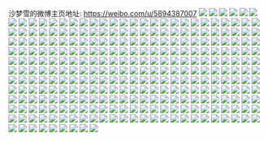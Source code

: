 沙梦雪的微博主页地址: https://weibo.com/u/5894387007 
![](https://wx4.sinaimg.cn/mw2000/006qUfkbly1h9knitxiskj32c02c04qs.jpg) 
![](https://wx4.sinaimg.cn/mw2000/006qUfkbly1h9kniyct9kj30wr0wr140.jpg) 
![](https://wx4.sinaimg.cn/mw2000/006qUfkbly1h9knizphyaj32c0340qv6.jpg) 
![](https://wx4.sinaimg.cn/mw2000/006qUfkbly1h9knivpc9fj32c02klnpe.jpg) 
![](https://wx4.sinaimg.cn/mw2000/006qUfkbly1h9knj8x2zyj325137kkjn.jpg) 
![](https://wx4.sinaimg.cn/mw2000/006qUfkbly1h9knjzzz1uj32961t7npd.jpg) 
![](https://wx4.sinaimg.cn/mw2000/006qUfkbly1h9knk7yly5j324u2c0x6r.jpg) 
![](https://wx4.sinaimg.cn/mw2000/006qUfkbly1h9knk9ekv3j30zt19ve63.jpg) 
![](https://wx4.sinaimg.cn/mw2000/006qUfkbly1h9knixacsxj31u11sob29.jpg) 
![](https://wx4.sinaimg.cn/mw2000/006qUfkbly1h96yuobe81j32472mtx6q.jpg) 
![](https://wx4.sinaimg.cn/mw2000/006qUfkbly1h96yueg5kcj32by2xihdv.jpg) 
![](https://wx4.sinaimg.cn/mw2000/006qUfkbly1h96ywhgj90j32c03404qr.jpg) 
![](https://wx4.sinaimg.cn/mw2000/006qUfkbly1h95p43ex8vj32a8340x6r.jpg) 
![](https://wx4.sinaimg.cn/mw2000/006qUfkbly1h95p47ha57j31111d2trg.jpg) 
![](https://wx4.sinaimg.cn/mw2000/006qUfkbly1h95p4eqeooj32c03401l1.jpg) 
![](https://wx4.sinaimg.cn/mw2000/006qUfkbly1h96yukas1oj32fy2c0hdw.jpg) 
![](https://wx4.sinaimg.cn/mw2000/006qUfkbly1h95p3wwaowj32c02tfu0z.jpg) 
![](https://wx4.sinaimg.cn/mw2000/006qUfkbly1h95p497jv7j32c02lwb2b.jpg) 
![](https://wx4.sinaimg.cn/mw2000/006qUfkbly1h6vrijy3egj32c02qae5l.jpg) 
![](https://wx4.sinaimg.cn/mw2000/006qUfkbly1h6vrisvih8j32832kr1l0.jpg) 
![](https://wx4.sinaimg.cn/mw2000/006qUfkbly1h6vrj0wx8sj327n2uwx6r.jpg) 
![](https://wx4.sinaimg.cn/mw2000/006qUfkbly1h6vriaxz1fj326q2re7wk.jpg) 
![](https://wx4.sinaimg.cn/mw2000/006qUfkbly1h6sxf0352lj32bv2dzkjl.jpg) 
![](https://wx4.sinaimg.cn/mw2000/006qUfkbly1h6sxfy941zj32c035q7wo.jpg) 
![](https://wx4.sinaimg.cn/mw2000/006qUfkbly1h6sxeq0ec9j32c0340qva.jpg) 
![](https://wx4.sinaimg.cn/mw2000/006qUfkbly1h6sxed44fsj32c02pbhdu.jpg) 
![](https://wx4.sinaimg.cn/mw2000/006qUfkbly1h6sxe7todsj30zu17zgpd.jpg) 
![](https://wx4.sinaimg.cn/mw2000/006qUfkbly1h6sxe61jxbj30zu1ai4ff.jpg) 
![](https://wx4.sinaimg.cn/mw2000/006qUfkbly1h6sxe4bdvzj30sy11979z.jpg) 
![](https://wx4.sinaimg.cn/mw2000/006qUfkbly1h608r1u1qpj32c0340nk2.jpg) 
![](https://wx4.sinaimg.cn/mw2000/006qUfkbly1h6an49bbtbj32c0340b24.jpg) 
![](https://wx4.sinaimg.cn/mw2000/006qUfkbly1h5y84m7j44j31qv28j7wk.jpg) 
![](https://wx4.sinaimg.cn/mw2000/006qUfkbly1h5w8buokz5j32c0340kjo.jpg) 
![](https://wx4.sinaimg.cn/mw2000/006qUfkbly1h5y84i49vaj30zo1d0jyw.jpg) 
![](https://wx4.sinaimg.cn/mw2000/006qUfkbly1h5w8brofj2j31gf1xw1ky.jpg) 
![](https://wx4.sinaimg.cn/mw2000/006qUfkbly1h6an550sj8j326k1o3kjl.jpg) 
![](https://wx4.sinaimg.cn/mw2000/006qUfkbly1h6an3eddmlj32c02c04qq.jpg) 
![](https://wx4.sinaimg.cn/mw2000/006qUfkbly1h6an56gmj8j33402c0kjm.jpg) 
![](https://wx4.sinaimg.cn/mw2000/006qUfkbgy1h5dpprrh9fj32bz2whu0z.jpg) 
![](https://wx4.sinaimg.cn/mw2000/006qUfkbgy1h5dpjklcc7j32c02wsx6r.jpg) 
![](https://wx4.sinaimg.cn/mw2000/006qUfkbgy1h5dq0epk41j32c03407wl.jpg) 
![](https://wx4.sinaimg.cn/mw2000/006qUfkbgy1h5dpnqxy04j32c02c0hdv.jpg) 
![](https://wx4.sinaimg.cn/mw2000/006qUfkbgy1h5dq3643u7j33402c0hdw.jpg) 
![](https://wx4.sinaimg.cn/mw2000/006qUfkbgy1h56lcuz1boj33402c0kjo.jpg) 
![](https://wx4.sinaimg.cn/mw2000/006qUfkbgy1h56lalxsntj32c0340e82.jpg) 
![](https://wx4.sinaimg.cn/mw2000/006qUfkbly1h56lcwcazmj32c02c01kz.jpg) 
![](https://wx4.sinaimg.cn/mw2000/006qUfkbly1h56lcrw6vvj32c0340kjo.jpg) 
![](https://wx4.sinaimg.cn/mw2000/006qUfkbly1h56ld0iteej32c02c0kjn.jpg) 
![](https://wx4.sinaimg.cn/mw2000/006qUfkbly1h56ld558r5j32c02kiu0z.jpg) 
![](https://wx4.sinaimg.cn/mw2000/006qUfkbly1h4mw4icw51j32c0340npf.jpg) 
![](https://wx4.sinaimg.cn/mw2000/006qUfkbly1h4mw2pptkej31r02c0x6p.jpg) 
![](https://wx4.sinaimg.cn/mw2000/006qUfkbly1h3zvjh2fymj32c0340x6q.jpg) 
![](https://wx4.sinaimg.cn/mw2000/006qUfkbly1h3zvjinw8nj32c0340x6s.jpg) 
![](https://wx4.sinaimg.cn/mw2000/006qUfkbly1h3zvjkzua4j32c033y4qq.jpg) 
![](https://wx4.sinaimg.cn/mw2000/006qUfkbly1h3zvjm7ptgj32c02uyhdv.jpg) 
![](https://wx4.sinaimg.cn/mw2000/006qUfkbly1h3zvkg6zuxj32c03404qr.jpg) 
![](https://wx4.sinaimg.cn/mw2000/006qUfkbly1h3zvkqbfeoj31uw1uwkjl.jpg) 
![](https://wx4.sinaimg.cn/mw2000/006qUfkbgy1h1612n8y0wj32c0340kjm.jpg) 
![](https://wx4.sinaimg.cn/mw2000/006qUfkbgy1h161418iflj32c0340e85.jpg) 
![](https://wx4.sinaimg.cn/mw2000/006qUfkbgy1h1614ujk7ej32c03407wl.jpg) 
![](https://wx4.sinaimg.cn/mw2000/006qUfkbgy1h1615bjaxzj320k20kkjm.jpg) 
![](https://wx4.sinaimg.cn/mw2000/006qUfkbgy1h16165wnwfj32c02sq1l1.jpg) 
![](https://wx4.sinaimg.cn/mw2000/006qUfkbgy1h1616rn4mjj32bq2bqnpf.jpg) 
![](https://wx4.sinaimg.cn/mw2000/006qUfkbgy1h161369vz3j32c02c0e83.jpg) 
![](https://wx4.sinaimg.cn/mw2000/006qUfkbgy1h1617bcwhej32c0340hdv.jpg) 
![](https://wx4.sinaimg.cn/mw2000/006qUfkbgy1h161837nyvj32c02c6npg.jpg) 
![](https://wx4.sinaimg.cn/mw2000/006qUfkbgy1h0tinxceq7j32c0340hdv.jpg) 
![](https://wx4.sinaimg.cn/mw2000/006qUfkbgy1h0tinrwrnej32c0340npf.jpg) 
![](https://wx4.sinaimg.cn/mw2000/006qUfkbgy1h0tintsto5j32c0340hdv.jpg) 
![](https://wx4.sinaimg.cn/mw2000/006qUfkbgy1h0tinvorthj32c03404qq.jpg) 
![](https://wx4.sinaimg.cn/mw2000/006qUfkbgy1gy92hv4qf0j32qo220b2b.jpg) 
![](https://wx4.sinaimg.cn/mw2000/006qUfkbgy1gxqyna0nooj315o1jlqmh.jpg) 
![](https://wx4.sinaimg.cn/mw2000/006qUfkbgy1gxqymqt4k5j315o1jl7h2.jpg) 
![](https://wx4.sinaimg.cn/mw2000/006qUfkbgy1gxqynhxlqnj32c0340e85.jpg) 
![](https://wx4.sinaimg.cn/mw2000/006qUfkbgy1gxqymse8hbj315o1jlaug.jpg) 
![](https://wx4.sinaimg.cn/mw2000/006qUfkbgy1gxqyn43smnj334022ou0x.jpg) 
![](https://wx4.sinaimg.cn/mw2000/006qUfkbgy1gxqyo1d3pzj322o340u0y.jpg) 
![](https://wx4.sinaimg.cn/mw2000/006qUfkbgy1gxqymvz5t1j33402c07wi.jpg) 
![](https://wx4.sinaimg.cn/mw2000/006qUfkbgy1gxqyn8gdfrj32c02c04qr.jpg) 
![](https://wx4.sinaimg.cn/mw2000/006qUfkbgy1gxqyo5gzjwj32c0340u0y.jpg) 
![](https://wx4.sinaimg.cn/mw2000/006qUfkbgy1gxqympopozj32c0340hdv.jpg) 
![](https://wx4.sinaimg.cn/mw2000/006qUfkbgy1gxqyn198klj32bb2bb7wj.jpg) 
![](https://wx4.sinaimg.cn/mw2000/006qUfkbly1gvbs4ipqsbj62801o0e8302.jpg) 
![](https://wx4.sinaimg.cn/mw2000/006qUfkbly1gvbs4azqllj62c0340qv702.jpg) 
![](https://wx4.sinaimg.cn/mw2000/006qUfkbly1gvbs68qs45j63402c0u0z02.jpg) 
![](https://wx4.sinaimg.cn/mw2000/006qUfkbly1gvbsbvnij3j62c0340x6r02.jpg) 
![](https://wx4.sinaimg.cn/mw2000/006qUfkbgy1gv5yvqzgrcj62bz2urqv502.jpg) 
![](https://wx4.sinaimg.cn/mw2000/006qUfkbgy1gv5yvtdg0gj62bz2ponpd02.jpg) 
![](https://wx4.sinaimg.cn/mw2000/006qUfkbgy1gv5yvolpspj62c033yx6p02.jpg) 
![](https://wx4.sinaimg.cn/mw2000/006qUfkbgy1gv5ywsdq3vj62c03404qq02.jpg) 
![](https://wx4.sinaimg.cn/mw2000/006qUfkbgy1gv4qeywp0bj63402c01ky02.jpg) 
![](https://wx4.sinaimg.cn/mw2000/006qUfkbgy1gv4qeszwm9j62bb2bbe8202.jpg) 
![](https://wx4.sinaimg.cn/mw2000/006qUfkbgy1gv4qh82o65j62bz2txhdv02.jpg) 
![](https://wx4.sinaimg.cn/mw2000/006qUfkbgy1gv4qfy0a7aj62c02c0e8202.jpg) 
![](https://wx4.sinaimg.cn/mw2000/006qUfkbgy1gv4qghxo8yj60u010cdkq02.jpg) 
![](https://wx4.sinaimg.cn/mw2000/006qUfkbgy1gv4qg5uwzej63402c0qv502.jpg) 
![](https://wx4.sinaimg.cn/mw2000/006qUfkbly1gtkua49xnxj62252wgb2902.jpg) 
![](https://wx4.sinaimg.cn/mw2000/006qUfkbly1gtku9z0fltj60rt112dnu02.jpg) 
![](https://wx4.sinaimg.cn/mw2000/006qUfkbly1gtkua0jhm8j622p1k0dza02.jpg) 
![](https://wx4.sinaimg.cn/mw2000/006qUfkbly1gtkua1o222j62081c5k6b02.jpg) 
![](https://wx4.sinaimg.cn/mw2000/006qUfkbly1gtkubvw66wj622o340kjn02.jpg) 
![](https://wx4.sinaimg.cn/mw2000/006qUfkbly1gtkuc3328kj622o340e8302.jpg) 
![](https://wx4.sinaimg.cn/mw2000/006qUfkbly1gtku9y8bzej62c02c0x6q02.jpg) 
![](https://wx4.sinaimg.cn/mw2000/006qUfkbly1gtkudjgm0lj62bz2tchdw02.jpg) 
![](https://wx4.sinaimg.cn/mw2000/006qUfkbly1gtkui424c9j63341e0x6p02.jpg) 
![](https://wx4.sinaimg.cn/mw2000/006qUfkbly1gtf5cl09r3j61mz1o0u0x02.jpg) 
![](https://wx4.sinaimg.cn/mw2000/006qUfkbly1gtf5ky0r8aj62c02c07wj02.jpg) 
![](https://wx4.sinaimg.cn/mw2000/006qUfkbly1gtf5kwpglwj620b2ofqv502.jpg) 
![](https://wx4.sinaimg.cn/mw2000/006qUfkbly1gtf5l0dxv6j62c02c0qv602.jpg) 
![](https://wx4.sinaimg.cn/mw2000/006qUfkbly1gtf5l1mo67j62c02c0npe02.jpg) 
![](https://wx4.sinaimg.cn/mw2000/006qUfkbly1gtf5n7xj9pj62c02c0b2a02.jpg) 
![](https://wx4.sinaimg.cn/mw2000/006qUfkbgy1gs9utld2xjj33402c0b2c.jpg) 
![](https://wx4.sinaimg.cn/mw2000/006qUfkbgy1gs9utq6nhjj33402c07wk.jpg) 
![](https://wx4.sinaimg.cn/mw2000/006qUfkbgy1gs9uthnpy7j32c03407wl.jpg) 
![](https://wx4.sinaimg.cn/mw2000/006qUfkbgy1gs9utsqz4oj32bb2bbe8d.jpg) 
![](https://wx4.sinaimg.cn/mw2000/006qUfkbgy1gs9urkn027j330v2c0u0y.jpg) 
![](https://wx4.sinaimg.cn/mw2000/006qUfkbgy1gs9urhm6u0j33402c0kjm.jpg) 
![](https://wx4.sinaimg.cn/mw2000/006qUfkbgy1gs9utwh70gj33402c04qs.jpg) 
![](https://wx4.sinaimg.cn/mw2000/006qUfkbgy1gs9uu0k3n0j33402c0qv8.jpg) 
![](https://wx4.sinaimg.cn/mw2000/006qUfkbgy1gs9uu4rz8wj32c03404qr.jpg) 
![](https://wx4.sinaimg.cn/mw2000/006qUfkbgy1gs9ivlucn4j30rt1jl1dj.jpg) 
![](https://wx4.sinaimg.cn/mw2000/006qUfkbgy1gs9ivkkp1mj30rt1koqkk.jpg) 
![](https://wx4.sinaimg.cn/mw2000/006qUfkbgy1gs7fyywv6ij32c02nqb2c.jpg) 
![](https://wx4.sinaimg.cn/mw2000/006qUfkbgy1gs74dkdr8lj3208208kjl.jpg) 
![](https://wx4.sinaimg.cn/mw2000/006qUfkbgy1gs74dhgjs8j31x71a47o2.jpg) 
![](https://wx4.sinaimg.cn/mw2000/006qUfkbgy1gs74dloy1jj322o2eu1kx.jpg) 
![](https://wx4.sinaimg.cn/mw2000/006qUfkbgy1gs74dit88aj32082084ix.jpg) 
![](https://wx4.sinaimg.cn/mw2000/006qUfkbgy1gs74dpsdpsj33ho1k24qq.jpg) 
![](https://wx4.sinaimg.cn/mw2000/006qUfkbgy1gs74dg86i9j30rt11j7f8.jpg) 
![](https://wx4.sinaimg.cn/mw2000/006qUfkbly1gray8dbrfqj30rt15paql.jpg) 
![](https://wx4.sinaimg.cn/mw2000/006qUfkbly1gray8cjg2tj62bz2sle8202.jpg) 
![](https://wx4.sinaimg.cn/mw2000/006qUfkbly1gray8iskvmj32c03407wl.jpg) 
![](https://wx4.sinaimg.cn/mw2000/006qUfkbly1gray896tmbj32c03401kx.jpg) 
![](https://wx4.sinaimg.cn/mw2000/006qUfkbly1goej0xidikj30zo0zoh0c.jpg) 
![](https://wx4.sinaimg.cn/mw2000/006qUfkbly1goej0uz3j2j3295340npg.jpg) 
![](https://wx4.sinaimg.cn/mw2000/006qUfkbly1goej10xon2j32bb2e3hdv.jpg) 
![](https://wx4.sinaimg.cn/mw2000/006qUfkbly1goej0x57onj30zo1ayh3f.jpg) 
![](https://wx4.sinaimg.cn/mw2000/006qUfkbly1goej0wd0yoj32c0340qv6.jpg) 
![](https://wx4.sinaimg.cn/mw2000/006qUfkbly1goej0ysr53j32c0340qv5.jpg) 
![](https://wx4.sinaimg.cn/mw2000/006qUfkbly1gock4sarw7j30zo152h9s.jpg) 
![](https://wx4.sinaimg.cn/mw2000/006qUfkbly1gock4q7mqoj30zo0zoamk.jpg) 
![](https://wx4.sinaimg.cn/mw2000/006qUfkbly1gock4qx8mpj32a82cju0x.jpg) 
![](https://wx4.sinaimg.cn/mw2000/006qUfkbly1gock4rqxwcj32bb2bbu0x.jpg) 
![](https://wx4.sinaimg.cn/mw2000/006qUfkbly1go6v8szj4uj33402c0u0x.jpg) 
![](https://wx4.sinaimg.cn/mw2000/006qUfkbly1gmk87ightej32c02xtu0y.jpg) 
![](https://wx4.sinaimg.cn/mw2000/006qUfkbly1gmk87t8j1hj32c02c0qv6.jpg) 
![](https://wx4.sinaimg.cn/mw2000/006qUfkbly1gmk87w924tj32c02c0npe.jpg) 
![](https://wx4.sinaimg.cn/mw2000/006qUfkbly1gmhacrjlggj32c0340u0y.jpg) 
![](https://wx4.sinaimg.cn/mw2000/006qUfkbly1gmf2zcv9j1j31ko2dwkjl.jpg) 
![](https://wx4.sinaimg.cn/mw2000/006qUfkbly1gma7eycza5j30rt10htq8.jpg) 
![](https://wx4.sinaimg.cn/mw2000/006qUfkbly1gma7f0c0ivj32c03404qq.jpg) 
![](https://wx4.sinaimg.cn/mw2000/006qUfkbly1gma7exnxrlj32c033y7wj.jpg) 
![](https://wx4.sinaimg.cn/mw2000/006qUfkbly1gma7evrxpfj32c033y1kz.jpg) 
![](https://wx4.sinaimg.cn/mw2000/006qUfkbgy1gm7e27wlvsj33402dfhdv.jpg) 
![](https://wx4.sinaimg.cn/mw2000/006qUfkbgy1gm7e2moxg7j32c02c07wh.jpg) 
![](https://wx4.sinaimg.cn/mw2000/006qUfkbgy1gm7e25mgl6j32ay2hghdu.jpg) 
![](https://wx4.sinaimg.cn/mw2000/006qUfkbgy1gm7e23gntbj32c01zanpe.jpg) 
![](https://wx4.sinaimg.cn/mw2000/006qUfkbgy1gm7e28svucj30rt10hash.jpg) 
![](https://wx4.sinaimg.cn/mw2000/006qUfkbgy1gm7e2wq563j32c033yx6r.jpg) 
![](https://wx4.sinaimg.cn/mw2000/006qUfkbgy1gm77qepocjj32c0340kjn.jpg) 
![](https://wx4.sinaimg.cn/mw2000/006qUfkbly1glwzxl6d4ij3280190x6p.jpg) 
![](https://wx4.sinaimg.cn/mw2000/006qUfkbly1glwzx4es00j32c02f2e83.jpg) 
![](https://wx4.sinaimg.cn/mw2000/006qUfkbly1glwztjh3tej32c03404qs.jpg) 
![](https://wx4.sinaimg.cn/mw2000/006qUfkbly1glwzvbeggoj32c0340b2c.jpg) 
![](https://wx4.sinaimg.cn/mw2000/006qUfkbly1glwzx73t2xj30u00u0th9.jpg) 
![](https://wx4.sinaimg.cn/mw2000/006qUfkbly1glwzxnuktgj30u0140jz1.jpg) 
![](https://wx4.sinaimg.cn/mw2000/006qUfkbgy1gl2ny7yxt1j32c0340e82.jpg) 
![](https://wx4.sinaimg.cn/mw2000/006qUfkbgy1gl2nzmeowoj33402c04qq.jpg) 
![](https://wx4.sinaimg.cn/mw2000/006qUfkbgy1gl2nysbotmj33402c04qr.jpg) 
![](https://wx4.sinaimg.cn/mw2000/006qUfkbgy1gl2o0tmn4sj32c0340kjn.jpg) 
![](https://wx4.sinaimg.cn/mw2000/006qUfkbgy1gl2nz9eojhj33402c0npe.jpg) 
![](https://wx4.sinaimg.cn/mw2000/006qUfkbgy1gl2o06zgi0j32c02u3e83.jpg) 
![](https://wx4.sinaimg.cn/mw2000/006qUfkbgy1gl2o1pa124j32c0340hdx.jpg) 
![](https://wx4.sinaimg.cn/mw2000/006qUfkbgy1gl2nxtnz1zj32c0340e83.jpg) 
![](https://wx4.sinaimg.cn/mw2000/006qUfkbgy1gl2o29cwvoj32c0340u0y.jpg) 
![](https://wx4.sinaimg.cn/mw2000/006qUfkbgy1gl1imajmkaj32bs301u11.jpg) 
![](https://wx4.sinaimg.cn/mw2000/006qUfkbgy1gl1in5r7u7j32c0340hdx.jpg) 
![](https://wx4.sinaimg.cn/mw2000/006qUfkbgy1gl1il3zyyaj33402c0u0z.jpg) 
![](https://wx4.sinaimg.cn/mw2000/006qUfkbgy1gl1in9ci5qj30n00xb7lg.jpg) 
![](https://wx4.sinaimg.cn/mw2000/006qUfkbgy1gl0ic3j40xj30n01464du.jpg) 
![](https://wx4.sinaimg.cn/mw2000/006qUfkbgy1gl0ic5dzk4j30n00vatgm.jpg) 
![](https://wx4.sinaimg.cn/mw2000/006qUfkbgy1gl0icjfhpsj32c0340e82.jpg) 
![](https://wx4.sinaimg.cn/mw2000/006qUfkbgy1gl0id46rp8j33402c0e83.jpg) 
![](https://wx4.sinaimg.cn/mw2000/006qUfkbgy1gl05q1n9auj32c03407wh.jpg) 
![](https://wx4.sinaimg.cn/mw2000/006qUfkbly1gk7stj5vioj30n00qgtiu.jpg) 
![](https://wx4.sinaimg.cn/mw2000/006qUfkbly1gjlllmg92mj32c0340x6r.jpg) 
![](https://wx4.sinaimg.cn/mw2000/006qUfkbly1gjlks5oujdj32c0340b2d.jpg) 
![](https://wx4.sinaimg.cn/mw2000/006qUfkbly1gjlkruu7wmj32c0340x6p.jpg) 
![](https://wx4.sinaimg.cn/mw2000/006qUfkbly1gjlms727n9j32c02c0e82.jpg) 
![](https://wx4.sinaimg.cn/mw2000/006qUfkbgy1gjg01akxt0j32c03407wi.jpg) 
![](https://wx4.sinaimg.cn/mw2000/006qUfkbgy1gjg01kxtx3j32c0340e82.jpg) 
![](https://wx4.sinaimg.cn/mw2000/006qUfkbgy1gjg00za5z2j33402c0e82.jpg) 
![](https://wx4.sinaimg.cn/mw2000/006qUfkbgy1gjg015q4jlj33402c07wj.jpg) 
![](https://wx4.sinaimg.cn/mw2000/006qUfkbgy1gjg01hssocj33402c01l0.jpg) 
![](https://wx4.sinaimg.cn/mw2000/006qUfkbgy1gjg01rzbbkj33402c0npg.jpg) 
![](https://wx4.sinaimg.cn/mw2000/006qUfkbgy1gjcljape1yj32ac340npe.jpg) 
![](https://wx4.sinaimg.cn/mw2000/006qUfkbgy1gjclj0yyg6j32062ih7wi.jpg) 
![](https://wx4.sinaimg.cn/mw2000/006qUfkbgy1gjclj6xi49j32c02umx6p.jpg) 
![](https://wx4.sinaimg.cn/mw2000/006qUfkbgy1gjcliy2wixj32c02c0hdv.jpg) 
![](https://wx4.sinaimg.cn/mw2000/006qUfkbgy1gjcljeu78xj32c0340kjn.jpg) 
![](https://wx4.sinaimg.cn/mw2000/006qUfkbgy1gjclj4or2oj32bb2bb7wj.jpg) 
![](https://wx4.sinaimg.cn/mw2000/006qUfkbgy1gjbt2bv4bwj32801o0u0y.jpg) 
![](https://wx4.sinaimg.cn/mw2000/006qUfkbly1gj4jz21wnoj32801o0b2a.jpg) 
![](https://wx4.sinaimg.cn/mw2000/006qUfkbly1giu9i3tfvwj32c02c0u0y.jpg) 
![](https://wx4.sinaimg.cn/mw2000/006qUfkbgy1gi4gsmmp3zj30n00pwk0m.jpg) 
![](https://wx4.sinaimg.cn/mw2000/006qUfkbgy1gi4gsle2udj32c02c0u0z.jpg) 
![](https://wx4.sinaimg.cn/mw2000/006qUfkbgy1gi4gsm3ljkj30n0149dy8.jpg) 
![](https://wx4.sinaimg.cn/mw2000/006qUfkbly1ghpfz4k4kmj32801904qq.jpg) 
![](https://wx4.sinaimg.cn/mw2000/006qUfkbly1ghpfyusoluj30mc10caiy.jpg) 
![](https://wx4.sinaimg.cn/mw2000/006qUfkbly1ghpqhduq76j32c01vuu0x.jpg) 
![](https://wx4.sinaimg.cn/mw2000/006qUfkbly1ghpqhcwaftj32c02ha1kz.jpg) 
![](https://wx4.sinaimg.cn/mw2000/006qUfkbly1ghpqhfqaq6j33402c07wk.jpg) 
![](https://wx4.sinaimg.cn/mw2000/006qUfkbly1ghpqhi6qf3j33402c01l1.jpg) 
![](https://wx4.sinaimg.cn/mw2000/006qUfkbly1ghn1icpsqzj30n00wbdr7.jpg) 
![](https://wx4.sinaimg.cn/mw2000/006qUfkbly1ghn1ibt0jij30n01dukck.jpg) 
![](https://wx4.sinaimg.cn/mw2000/006qUfkbly1ghn1i89la8j32c0340qv7.jpg) 
![](https://wx4.sinaimg.cn/mw2000/006qUfkbly1ghn1iatls3j32c034qkjn.jpg) 
![](https://wx4.sinaimg.cn/mw2000/006qUfkbly1ghn1i4k7rzj32in1w0npf.jpg) 
![](https://wx4.sinaimg.cn/mw2000/006qUfkbly1ghn1i62e65j32c0240x6p.jpg) 
![](https://wx4.sinaimg.cn/mw2000/006qUfkbly1ghn1jqimwcj32c03401l0.jpg) 
![](https://wx4.sinaimg.cn/mw2000/006qUfkbly1ghn1jtwr9hj33402c0b2c.jpg) 
![](https://wx4.sinaimg.cn/mw2000/006qUfkbly1ghn1jyb2x4j33402c0npk.jpg) 
![](https://wx4.sinaimg.cn/mw2000/006qUfkbly1ghlv7gjlqgj30n01frkbw.jpg) 
![](https://wx4.sinaimg.cn/mw2000/006qUfkbly1ghlv7v5jdlj30n00yi45d.jpg) 
![](https://wx4.sinaimg.cn/mw2000/006qUfkbly1ghlv821mvxj30ms12edp9.jpg) 
![](https://wx4.sinaimg.cn/mw2000/006qUfkbly1ghlv7svj2gj32801o04qq.jpg) 
![](https://wx4.sinaimg.cn/mw2000/006qUfkbly1ghlvalpgxaj32aq2pfnpe.jpg) 
![](https://wx4.sinaimg.cn/mw2000/006qUfkbly1ghlv7zncokj31vz1vwhdt.jpg) 
![](https://wx4.sinaimg.cn/mw2000/006qUfkbly1ghlv79bh68j33402c04qq.jpg) 
![](https://wx4.sinaimg.cn/mw2000/006qUfkbly1ghlv7xw574j32c03404qq.jpg) 
![](https://wx4.sinaimg.cn/mw2000/006qUfkbly1ghlv81fq36j32782ql1ky.jpg) 
![](https://wx4.sinaimg.cn/mw2000/006qUfkbly1ghl0zpglm0j30n00yih5b.jpg) 
![](https://wx4.sinaimg.cn/mw2000/006qUfkbly1ghl0zmkayfj33402c0npf.jpg) 
![](https://wx4.sinaimg.cn/mw2000/006qUfkbly1ghl0zom8u8j32c02t1x6p.jpg) 
![](https://wx4.sinaimg.cn/mw2000/006qUfkbly1ghl0zgq6hdj30n01cln3c.jpg) 
![](https://wx4.sinaimg.cn/mw2000/006qUfkbly1ghl0z7lhiuj33402c0hdw.jpg) 
![](https://wx4.sinaimg.cn/mw2000/006qUfkbly1ghl0zfuvidj33402c07wk.jpg) 
![](https://wx4.sinaimg.cn/mw2000/006qUfkbly1ggfdyscb0dj311o0u0ds4.jpg) 
![](https://wx4.sinaimg.cn/mw2000/006qUfkbly1gg3pkghz7hj30n00smjzq.jpg) 
![](https://wx4.sinaimg.cn/mw2000/006qUfkbly1gf2kb2qcbaj31400u0gxc.jpg) 
![](https://wx4.sinaimg.cn/mw2000/006qUfkbly1gf2kapjw4zj30u0140dor.jpg) 
![](https://wx4.sinaimg.cn/mw2000/006qUfkbly1gf2kb4nbr7j30u00xidpq.jpg) 
![](https://wx4.sinaimg.cn/mw2000/006qUfkbly1gf2kajr6wgj31420u0wos.jpg) 
![](https://wx4.sinaimg.cn/mw2000/006qUfkbly1gf2kany3kxj30u00w0tiq.jpg) 
![](https://wx4.sinaimg.cn/mw2000/006qUfkbly1gf2kaq43f5j30u00u0n0x.jpg) 
![](https://wx4.sinaimg.cn/mw2000/006qUfkbgy1gf0k5420o1j30rs15pqdg.jpg) 
![](https://wx4.sinaimg.cn/mw2000/006qUfkbgy1gf0k4u18t3j30u00u0qa5.jpg) 
![](https://wx4.sinaimg.cn/mw2000/006qUfkbgy1gf0k4vnssoj30u00u0wjk.jpg) 
![](https://wx4.sinaimg.cn/mw2000/006qUfkbgy1gf0k4xenx6j30u00u0agv.jpg) 
![](https://wx4.sinaimg.cn/mw2000/006qUfkbgy1geu3t1hdi5j30yi16ttku.jpg) 
![](https://wx4.sinaimg.cn/mw2000/006qUfkbgy1geu3tgok38j30ye19rh3x.jpg) 
![](https://wx4.sinaimg.cn/mw2000/006qUfkbgy1geu3tdbu58j32c02c0e82.jpg) 
![](https://wx4.sinaimg.cn/mw2000/006qUfkbgy1geu3tkyi0aj30yi0yaas2.jpg) 
![](https://wx4.sinaimg.cn/mw2000/006qUfkbly1gdzhbtdkfyj30u018vqgr.jpg) 
![](https://wx4.sinaimg.cn/mw2000/006qUfkbly1gdzhbqcejtj30u0152amn.jpg) 
![](https://wx4.sinaimg.cn/mw2000/006qUfkbly1gdzhc01cq3j30u013zk2x.jpg) 
![](https://wx4.sinaimg.cn/mw2000/006qUfkbly1gdzhbx4e6pj30u013zamm.jpg) 
![](https://wx4.sinaimg.cn/mw2000/006qUfkbly1gdnqoa0hcxj30u019bqf7.jpg) 
![](https://wx4.sinaimg.cn/mw2000/006qUfkbgy1g7rx1kqgz5j30u0140aki.jpg) 
![](https://wx4.sinaimg.cn/mw2000/006qUfkbgy1g7rx134kdvj30u00vnalb.jpg) 
![](https://wx4.sinaimg.cn/mw2000/006qUfkbly1g7n4fawkhtj30u01407dh.jpg) 
![](https://wx4.sinaimg.cn/mw2000/006qUfkbgy1g7rx2b2kq0j31400u0dn2.jpg) 
![](https://wx4.sinaimg.cn/mw2000/006qUfkbly1g7m0p26bscj30u01404a3.jpg) 
![](https://wx4.sinaimg.cn/mw2000/006qUfkbly1g7n4fbhltnj30u00vhjzr.jpg) 
![](https://wx4.sinaimg.cn/mw2000/006qUfkbly1g7ladr85gvj30u0140qic.jpg) 
![](https://wx4.sinaimg.cn/mw2000/006qUfkbly1g7l68cfezoj30u01404ht.jpg) 
![](https://wx4.sinaimg.cn/mw2000/006qUfkbly1g7l68azdr0j30u015318s.jpg) 
![](https://wx4.sinaimg.cn/mw2000/006qUfkbly1g7laceblfqj31400u01at.jpg) 
![](https://wx4.sinaimg.cn/mw2000/006qUfkbly1g7lacfee04j30u0140ww8.jpg) 
![](https://wx4.sinaimg.cn/mw2000/006qUfkbly1g7laczl9oej31400u0tj0.jpg) 
![](https://wx4.sinaimg.cn/mw2000/006qUfkbly1g7ladaeswlj30u0140dsf.jpg) 
![](https://wx4.sinaimg.cn/mw2000/006qUfkbly1g7laduc5apj30u0140162.jpg) 
![](https://wx4.sinaimg.cn/mw2000/006qUfkbly1g7lacpk7k3j30u00u0tem.jpg) 
![](https://wx4.sinaimg.cn/mw2000/006qUfkbly1g72c3xxvypj30u00u07bw.jpg) 
![](https://wx4.sinaimg.cn/mw2000/006qUfkbly1g72c3uj23ij30u013bdsb.jpg) 
![](https://wx4.sinaimg.cn/mw2000/006qUfkbly1g72c3wcazzj30u00z146x.jpg) 
![](https://wx4.sinaimg.cn/mw2000/006qUfkbly1g72c3s4kxij30u00u0wox.jpg) 
![](https://wx4.sinaimg.cn/mw2000/006qUfkbly1g72c40gfahj30u00u078c.jpg) 
![](https://wx4.sinaimg.cn/mw2000/006qUfkbly1g72c3z1ih2j30u0125n0w.jpg) 
![](https://wx4.sinaimg.cn/mw2000/006qUfkbly1g4lg2ktm6kj30u0140n4w.jpg) 
![](https://wx4.sinaimg.cn/mw2000/006qUfkbly1g4lg2isvirj31400u0grx.jpg) 
![](https://wx4.sinaimg.cn/mw2000/006qUfkbly1g4lg2qxh8sj31750u0aln.jpg) 
![](https://wx4.sinaimg.cn/mw2000/006qUfkbly1g4lg2sixumj30uf0u0agv.jpg) 
![](https://wx4.sinaimg.cn/mw2000/006qUfkbly1g4lg2utvbnj30u00u0q9u.jpg) 
![](https://wx4.sinaimg.cn/mw2000/006qUfkbly1g4lg2n71i2j30u00u0dop.jpg) 
![](https://wx4.sinaimg.cn/mw2000/006qUfkbly1g3zggv1tmvj30u00v0dmw.jpg) 
![](https://wx4.sinaimg.cn/mw2000/006qUfkbly1g3zggsms5rj31900u0qi7.jpg) 
![](https://wx4.sinaimg.cn/mw2000/006qUfkbly1g3zggtw51sj30u01astkh.jpg) 
![](https://wx4.sinaimg.cn/mw2000/006qUfkbly1g3zggw0l3aj31hc0u0qlp.jpg) 
![](https://wx4.sinaimg.cn/mw2000/006qUfkbly1fz66rqp8v5j31400u0dne.jpg) 
